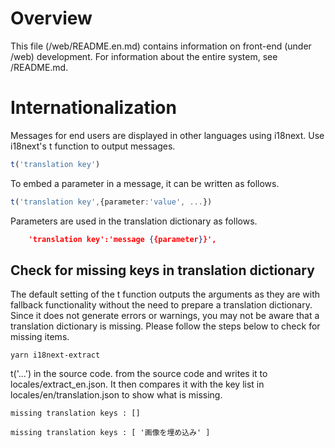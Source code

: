 # Overview

This file (/web/README.en.md) contains information on front-end (under /web) development.
For information about the entire system, see /README.md.

# Internationalization

Messages for end users are displayed in other languages using i18next.
Use i18next's t function to output messages.

```typescript
t('translation key')
```

To embed a parameter in a message, it can be written as follows.

```typescript
t('translation key',{parameter:'value', ...})
```

Parameters are used in the translation dictionary as follows.

```JSON
    'translation key':'message {{parameter}}',
```

## Check for missing keys in translation dictionary


The default setting of the t function outputs the arguments as they are with fallback functionality without the need to prepare a translation dictionary.
Since it does not generate errors or warnings, you may not be aware that a translation dictionary is missing.
Please follow the steps below to check for missing items.

```shell
yarn i18next-extract
```

t('...') in the source code. from the source code and writes it to locales/extract_en.json.
It then compares it with the key list in locales/en/translation.json to show what is missing.

```When there are no omissions
missing translation keys : []
```

```When there are omissions
missing translation keys : [ '画像を埋め込み' ]
```
